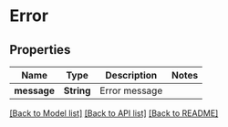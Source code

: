 # Error

## Properties

Name | Type | Description | Notes
------------ | ------------- | ------------- | -------------
**message** | **String** | Error message | 

[[Back to Model list]](../README.md#documentation-for-models) [[Back to API list]](../README.md#documentation-for-api-endpoints) [[Back to README]](../README.md)


